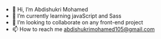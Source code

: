 - 👋 Hi, I’m Abdishukri Mohamed
- 🌱 I’m currently learning javaScript and  Sass 
- 💞️ I’m looking to collaborate on any front-end project 
- 📫 How to reach me abdishukrimohamed105@gmail.com

<!---
abdishukri-105/abdishukri-105 is a ✨ special ✨ repository because its `README.md` (this file) appears on your GitHub profile.
You can click the Preview link to take a look at your changes.
--->

